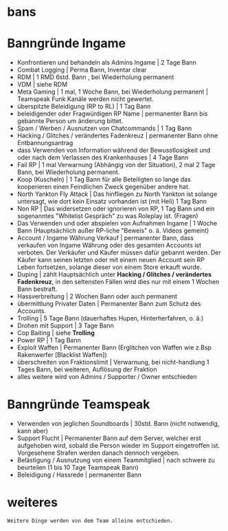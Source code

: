 # bans


# Banngründe Ingame

  - Konfrontieren und behandeln als Admins Ingame | 2 Tage Bann
  - Combat Logging | Perma Bann, Inventar clear
  - RDM | 1 RMD 6std. Bann , bei Wiederholung permanent
  - VDM | siehe RDM
  - Meta Gaming | 1 mal, 1 Woche Bann, bei Wiederholung permanent | Teamspeak Funk Kanäle werden nicht gewertet.
  - überspitzte Beleidigung (RP to RL) | 1 Tag Bann
  - beleidigender oder Fragwürdigen RP Name | permanenter Bann bis gebannte Person um änderung bittet.
  - Spam / Werben / Ausnutzen von Chatcommands | 1 Tag Bann
  - Hacking / Glitches / verändertes Fadenkreuz | permanenter Bann ohne Entbannungsantrag
  - dass Verwenden von Information während der Bewusstlosigkeit und oder nach dem Verlassen des Krankenhauses | 4 Tage Bann
  - Fail RP | 1 mal Verwarnung (Abhängig von der Situation), 2 mal 2 Tage Bann, bei Wiederholung permanent.
  - Koop (Kuscheln) | 1 Tag Bann für alle Beteiligten so lange das kooperieren einen Feindlichen Zweck gegenüber andere hat.
  - North Yankton Fly Attack | Das hinfliegen zu North Yankton ist solange untersagt, wie dort kein Einsatz vorhanden ist (mit Heli) 1 Tag Bann
  - Non RP | Das widersetzen oder ignorieren von RP, 1 Tag Bann und ein sogenanntes "Whitelist Gespräch" zu was Roleplay ist. (Fragen)
  - Das Verwenden und oder abspielen von Aufnahmen Ingame | 1 Woche Bann (Hauptsächlich außer RP-liche "Beweis" o. ä. Videos gemeint)
  - Account / Ingame Währung Verkauf | permanenter Bann, dass verkaufen von Ingame Währung oder des gesamten Accounts ist verboten. Der Verkäufer
    und Käufer müssen dafür gebannt werden. Der Käufer kann seinen letzten oder mit einem neuen Account sein RP Leben fortsetzen, solange dieser von
    einem Store erkauft wurde.
  - Duping | zählt Hauptsächlich unter **Hacking / Glitches / verändertes Fadenkreuz**, in den seltensten Fällen wird dies nur mit einem 1 Wochen Bann bestraft.
  - Hassverbreitung | 2 Wochen Bann oder auch permanent
  - übermittlung Privater Daten | Permanenter Bann zum Schutz des Accounts.
  - Trolling | 5 Tage Bann (dauerhaftes Hupen, Hinterherfahren, o. ä.)
  - Drohen mit Support | 3 Tage Bann
  - Cop Baiting | siehe **Trolling**
  - Power RP | 1 Tag Bann
  - Exploit Waffen | Permanenter Bann (Erglitchen von Waffen wie z.Bsp Rakenwerfer [Blacklist Waffen])
  - überschreiten von Fraktionslimit | Verwarnung, bei nicht-handlung 1 Tages Bann, bei weiteren, Auflösung der Fraktion
  - alles weitere wird von Admins / Supporter / Owner entschieden






# Banngründe Teamspeak

  - Verwenden von jeglichen Soundboards | 30std. Bann (nicht notwendig, kann aber)
  - Support Flucht | Permanenter Bann auf dem Server, welcher erst aufgehoben wird, sobald die Person wieder im Support eingetroffen ist.
    Vorgesehene Strafen werden danach dennoch vergeben.
  - Belästigung / Ausnutzung von einem Teammitglied | nach schwere zu beurteilen (1 bis 10 Tage Teamspeak Bann)
  - Beleidigung / Hassrede | permanenter Bann
  
  
  # weiteres
  
    Weitere Dinge werden von dem Team alleine entschieden.
